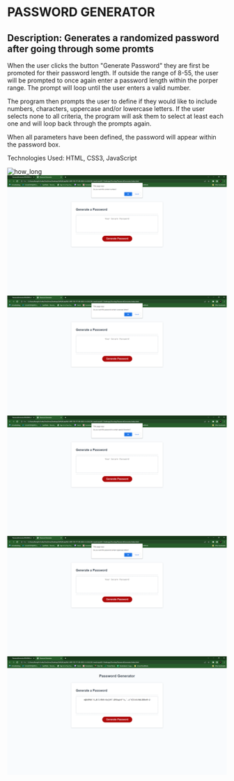 # PASSWORD GENERATOR

## Description: Generates a randomized password after going through some promts 

When the user clicks the button "Generate Password" they are first be promoted for their password length. If outside the range of 8-55, the user will be prompted to once again enter a password length within the porper range. The prompt will loop until the user enters a valid number.

The program then prompts the user to define if they would like to include numbers, characters, uppercase and/or lowercase letters. If the user selects none to all criteria, the program will ask them to select at least each one and will loop back through the prompts again.

When all parameters have been defined, the password will appear within the password box.

Technologies Used: HTML, CSS3, JavaScript

![how_long](./pics/howlong)
![numbers](./pics/howmanynumbers.png)
![lowercase](./pics/lowercase.png)
![char](./pics/specialchar.png)
![uppercase](./pics/uppercase.png)
![password](./pics/password.png)